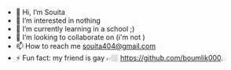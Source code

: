 - 👋 Hi, I’m Souita
- 👀 I’m interested in nothing
- 🌱 I’m currently learning in a school ;)
- 💞️ I’m looking to collaborate on (i'm not )
- 📫 How to reach me souita404@gmail.com 
- ⚡ Fun fact: my friend is gay 👉🏼 https://github.com/boumlik000.

<!---
Souitaaa/Souitaaa is a ✨ special ✨ repository because its `README.md` (this file) appears on your GitHub profile.
You can click the Preview link to take a look at your changes.
--->
